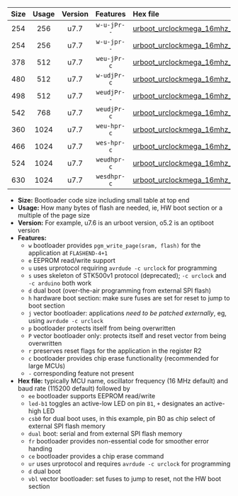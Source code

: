 |Size|Usage|Version|Features|Hex file|
|:-:|:-:|:-:|:-:|:--|
|254|256|u7.7|`w-u-jPr--`|[urboot_urclockmega_16mhz_250000bps_led+c7_ur_vbl.hex](https://raw.githubusercontent.com/stefanrueger/urboot.hex/main/boards/urclockmega/fcpu_16mhz/250000_bps/urboot_urclockmega_16mhz_250000bps_led+c7_ur_vbl.hex)|
|254|256|u7.7|`w-u-jpr--`|[urboot_urclockmega_16mhz_250000bps_led+c7_fr_ur_vbl.hex](https://raw.githubusercontent.com/stefanrueger/urboot.hex/main/boards/urclockmega/fcpu_16mhz/250000_bps/urboot_urclockmega_16mhz_250000bps_led+c7_fr_ur_vbl.hex)|
|378|512|u7.7|`weu-jPr-c`|[urboot_urclockmega_16mhz_250000bps_ee_led+c7_fr_ce_ur_vbl.hex](https://raw.githubusercontent.com/stefanrueger/urboot.hex/main/boards/urclockmega/fcpu_16mhz/250000_bps/urboot_urclockmega_16mhz_250000bps_ee_led+c7_fr_ce_ur_vbl.hex)|
|480|512|u7.7|`w-udjPr-c`|[urboot_urclockmega_16mhz_250000bps_led+c7_csb3_dual_fr_ce_ur_vbl.hex](https://raw.githubusercontent.com/stefanrueger/urboot.hex/main/boards/urclockmega/fcpu_16mhz/250000_bps/urboot_urclockmega_16mhz_250000bps_led+c7_csb3_dual_fr_ce_ur_vbl.hex)|
|498|512|u7.7|`weudjPr--`|[urboot_urclockmega_16mhz_250000bps_ee_led+c7_csb3_dual_fr_ur_vbl.hex](https://raw.githubusercontent.com/stefanrueger/urboot.hex/main/boards/urclockmega/fcpu_16mhz/250000_bps/urboot_urclockmega_16mhz_250000bps_ee_led+c7_csb3_dual_fr_ur_vbl.hex)|
|542|768|u7.7|`weudjPr-c`|[urboot_urclockmega_16mhz_250000bps_ee_led+c7_csb3_dual_fr_ce_ur_vbl.hex](https://raw.githubusercontent.com/stefanrueger/urboot.hex/main/boards/urclockmega/fcpu_16mhz/250000_bps/urboot_urclockmega_16mhz_250000bps_ee_led+c7_csb3_dual_fr_ce_ur_vbl.hex)|
|360|1024|u7.7|`weu-hpr-c`|[urboot_urclockmega_16mhz_250000bps_ee_led+c7_fr_ce_ur.hex](https://raw.githubusercontent.com/stefanrueger/urboot.hex/main/boards/urclockmega/fcpu_16mhz/250000_bps/urboot_urclockmega_16mhz_250000bps_ee_led+c7_fr_ce_ur.hex)|
|466|1024|u7.7|`wes-hpr-c`|[urboot_urclockmega_16mhz_250000bps_ee_led+c7_fr_ce.hex](https://raw.githubusercontent.com/stefanrueger/urboot.hex/main/boards/urclockmega/fcpu_16mhz/250000_bps/urboot_urclockmega_16mhz_250000bps_ee_led+c7_fr_ce.hex)|
|524|1024|u7.7|`weudhpr-c`|[urboot_urclockmega_16mhz_250000bps_ee_led+c7_csb3_dual_fr_ce_ur.hex](https://raw.githubusercontent.com/stefanrueger/urboot.hex/main/boards/urclockmega/fcpu_16mhz/250000_bps/urboot_urclockmega_16mhz_250000bps_ee_led+c7_csb3_dual_fr_ce_ur.hex)|
|630|1024|u7.7|`wesdhpr-c`|[urboot_urclockmega_16mhz_250000bps_ee_led+c7_csb3_dual_fr_ce.hex](https://raw.githubusercontent.com/stefanrueger/urboot.hex/main/boards/urclockmega/fcpu_16mhz/250000_bps/urboot_urclockmega_16mhz_250000bps_ee_led+c7_csb3_dual_fr_ce.hex)|

- **Size:** Bootloader code size including small table at top end
- **Usage:** How many bytes of flash are needed, ie, HW boot section or a multiple of the page size
- **Version:** For example, u7.6 is an urboot version, o5.2 is an optiboot version
- **Features:**
  + `w` bootloader provides `pgm_write_page(sram, flash)` for the application at `FLASHEND-4+1`
  + `e` EEPROM read/write support
  + `u` uses urprotocol requiring `avrdude -c urclock` for programming
  + `s` uses skeleton of STK500v1 protocol (deprecated); `-c urclock` and `-c arduino` both work
  + `d` dual boot (over-the-air programming from external SPI flash)
  + `h` hardware boot section: make sure fuses are set for reset to jump to boot section
  + `j` vector bootloader: applications *need to be patched externally*, eg, using `avrdude -c urclock`
  + `p` bootloader protects itself from being overwritten
  + `P` vector bootloader only: protects itself and reset vector from being overwritten
  + `r` preserves reset flags for the application in the register R2
  + `c` bootloader provides chip erase functionality (recommended for large MCUs)
  + `-` corresponding feature not present
- **Hex file:** typically MCU name, oscillator frequency (16 MHz default) and baud rate (115200 default) followed by
  + `ee` bootloader supports EEPROM read/write
  + `led-b1` toggles an active-low LED on pin `B1`, `+` designates an active-high LED
  + `csb0` for dual boot uses, in this example, pin B0 as chip select of external SPI flash memory
  + `dual` boot: serial and from external SPI flash memory
  + `fr` bootloader provides non-essential code for smoother error handing
  + `ce` bootloader provides a chip erase command
  + `ur` uses urprotocol and requires `avrdude -c urclock` for programming
  + `d` dual boot
  + `vbl` vector bootloader: set fuses to jump to reset, not the HW boot section
